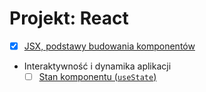 # Projekt: React

- [x] [JSX, podstawy budowania komponentów](docs/01-podstawy/README.md)
- Interaktywność i dynamika aplikacji
  - [ ] [Stan komponentu (`useState`)](docs/02-stan-komponentu/README.md)
